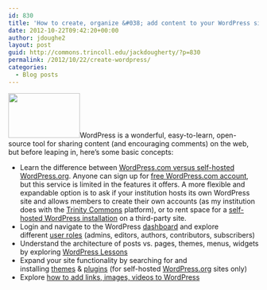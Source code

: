 ```yaml
---
id: 830
title: 'How to create, organize &#038; add content to your WordPress site'
date: 2012-10-22T09:42:20+00:00
author: jdoughe2
layout: post
guid: http://commons.trincoll.edu/jackdougherty/?p=830
permalink: /2012/10/22/create-wordpress/
categories:
  - Blog posts
---
```

[<img class="alignright  wp-image-832" alt="" src="http://commons.trincoll.edu/jackdougherty/files/2012/10/wordpress-logo-stacked-rgb-300x186.png" width="144" height="90" srcset="http://localhost/wordpress/wp-content/uploads/2012/10/wordpress-logo-stacked-rgb-300x186.png 300w, http://localhost/wordpress/wp-content/uploads/2012/10/wordpress-logo-stacked-rgb.png 499w" sizes="(max-width: 144px) 100vw, 144px" />](http://localhost/wordpress/wp-content/uploads/2012/10/wordpress-logo-stacked-rgb.png)WordPress is a wonderful, easy-to-learn, open-source tool for sharing content (and encouraging comments) on the web, but before leaping in, here&#8217;s some basic concepts:

  * Learn the difference between <a title="com-vs-org" href="http://en.support.wordpress.com/com-vs-org/" target="_blank">WordPress.com versus self-hosted WordPress.org</a>. Anyone can sign up for <a title="wordpress-com" href="http://wordpress.com/" target="_blank">free WordPress.com account</a>, but this service is limited in the features it offers. A more flexible and expandable option is to ask if your institution hosts its own WordPress site and allows members to create their own accounts (as my institution does with the <a title="TrinityCommons" href="http://commons.trincoll.edu/" target="_blank">Trinity Commons</a> platform), or to rent space for a <a title="wordpress-org" href="http://wordpress.org" target="_blank">self-hosted WordPress installation</a> on a third-party site.
  * Login and navigate to the WordPress <a id="" href="http://codex.wordpress.org/Dashboard_Screen" target="_blank">dashboard</a> and explore different <a id="" href="http://codex.wordpress.org/Roles_and_Capabilities" target="_blank">user roles</a> (admins, editors, authors, contributors, subscribers)
  * Understand the architecture of posts vs. pages, themes, menus, widgets by exploring <a id="" href="http://codex.wordpress.org/WordPress_Lessons" target="_blank">WordPress Lessons</a>
  * Expand your site functionality by searching for and installing <a id="" href="http://wordpress.org/extend/themes/" target="_blank">themes</a> & <a id="" href="http://wordpress.org/extend/plugins/" target="_blank">plugins</a> (for self-hosted <a id="" title="http://WordPress.org" href="http://wordpress.org/" target="_blank">WordPress.org</a> sites only)
  * Explore <a title="add-images" href="http://commons.trincoll.edu/jackdougherty/2012/10/17/add-links-images/" target="_blank">how to add links, images, videos to WordPress</a>